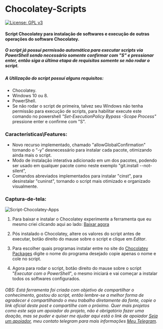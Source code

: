 # Chocolatey-Scripts
[![License: GPL v3](https://img.shields.io/badge/License-GPLv3-dark.svg)](https://www.gnu.org/licenses/gpl-3.0)

#### Script Chocolatey para instalação de softwares e execução de outras operações do software Chocolatey. 
##### **O script já possui permissão automática para executar scripts via PowerShell sendo necessário somente confirmar com "S" e pressionar enter, então siga a última etapa de requisitos somente se não rodar o script.**
##### A Utilização do script possuí alguns requisitos: 

- Chocolatey.
- Windows 10 ou 8.
- PowerShell.
- Se não rodar o script de primeira, talvez seu Windows não tenha permissão para execução de scripts, para habilitar execute este comando no powershell *"Set-ExecutionPolicy Bypass -Scope Process"* pressione enter e confirme com "S". 

### Características\Features:

- Novo recurso implementado, chamado "allowGlobalConfirmation" tornando o “-y” desnecessário para instalar cada pacote, otimizando ainda mais o script.
- Modo de instalação interativa adicionado em um dos pacotes, podendo ser usado em qualquer pacote como neste exemplo "git.install --not-silent",
- Comandos abreviados implementados para instalar "cinst", para desinstalar "cuninst", tornando o script mais otimizado e organizado visualmente.

### Captura-de-tela: 
![Script-Chocolatey-Apps](https://github.com/danielneo27/Chocolatey-Scripts/blob/danielneo27/-PowerShell-Scripts/Captura%20de%20tela/Chocolatey-script-Apps.png "Script-Chocolatey-Apps")
 
1. Para baixar e instalar o Chocolatey experimente a ferramenta que eu mesmo criei clicando aqui ao lado:
<a class="github-button" href="https://github.com/danielneo27/Instalador-Chocolatey/releases/tag/v1.0.0-final" data-color-scheme="no-preference: dark; light: dark; dark: dark;" data-size="large" aria-label="Download ntkme/github-buttons on GitHub">Baixar agora</a>

2. Pós instalado o Chocolatey, altere os valores do script antes de executar, botão direito do mause sobre o script e clique em *Editar*.

3. Para escolher quais programas instalar entre no site do <a class="github-button" href="https://chocolatey.org/packages" data-color-scheme="no-preference: dark; light: dark; dark: dark;" data-size="large" aria-label="Download ntkme/github-buttons on GitHub">Chocolatey Packages</a> digite o nome do programa desejado copie apenas o nome e cole no script.

4. Agora para rodar o script, botão direito do mause sobre o script "*Executar com o PowerShell*", o mesmo iniciará e vai começar a instalar todos os softwares configurados.
    
###### OBS: Está ferramenta foi criada com objetivo de compartilhar o conhecimento, gostou do script, então lembre-se a melhor forma de agradecer é compartilhando o meu trabalho diretamente da fonte, copie o link oficial deste post e compartilhe com o próximo. Quer mais projetos como este seja um apoiador do projeto, não é obrigatório fazer uma doação, mas se puder e quiser me ajudar aqui está o link de apoiador <a class="github-button" href="https://mpago.la/2jwdK6U" data-color-scheme="no-preference: dark; light: dark; dark: dark;" data-size="large" aria-label="Download ntkme/github-buttons on GitHub">Seja um apoiador</a>, meu contato telegram para mais informações <a class="github-button" href="https://t.me/danielneo27" data-color-scheme="no-preference: dark; light: dark; dark: dark;" data-size="large" aria-label="Download ntkme/github-buttons on GitHub">Meu Telegram</a>.
